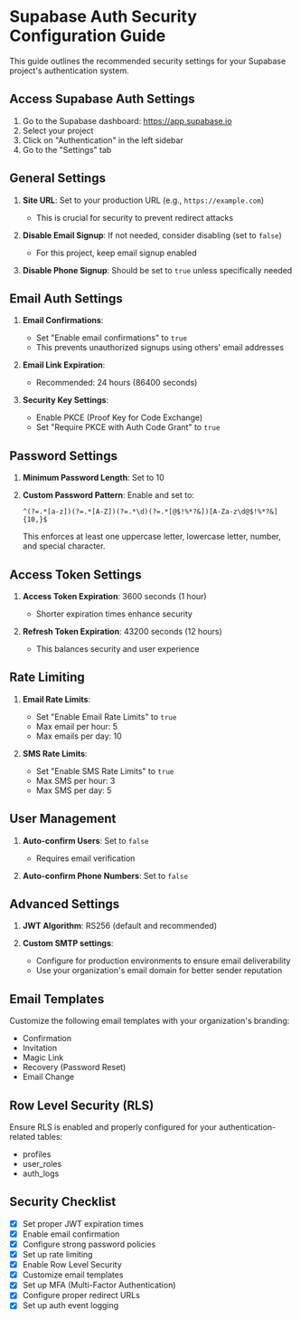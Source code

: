 # Supabase Auth Security Configuration Guide

This guide outlines the recommended security settings for your Supabase project's authentication system.

## Access Supabase Auth Settings

1. Go to the Supabase dashboard: https://app.supabase.io
2. Select your project
3. Click on "Authentication" in the left sidebar
4. Go to the "Settings" tab

## General Settings

1. **Site URL**: Set to your production URL (e.g., `https://example.com`)
   - This is crucial for security to prevent redirect attacks

2. **Disable Email Signup**: If not needed, consider disabling (set to `false`)
   - For this project, keep email signup enabled

3. **Disable Phone Signup**: Should be set to `true` unless specifically needed

## Email Auth Settings

1. **Email Confirmations**:
   - Set "Enable email confirmations" to `true`
   - This prevents unauthorized signups using others' email addresses

2. **Email Link Expiration**:
   - Recommended: 24 hours (86400 seconds)

3. **Security Key Settings**:
   - Enable PKCE (Proof Key for Code Exchange)
   - Set "Require PKCE with Auth Code Grant" to `true`

## Password Settings

1. **Minimum Password Length**: Set to 10

2. **Custom Password Pattern**: Enable and set to:
   ```
   ^(?=.*[a-z])(?=.*[A-Z])(?=.*\d)(?=.*[@$!%*?&])[A-Za-z\d@$!%*?&]{10,}$
   ```
   This enforces at least one uppercase letter, lowercase letter, number, and special character.

## Access Token Settings

1. **Access Token Expiration**: 3600 seconds (1 hour)
   - Shorter expiration times enhance security

2. **Refresh Token Expiration**: 43200 seconds (12 hours)
   - This balances security and user experience

## Rate Limiting

1. **Email Rate Limits**:
   - Set "Enable Email Rate Limits" to `true`
   - Max email per hour: 5
   - Max emails per day: 10

2. **SMS Rate Limits**:
   - Set "Enable SMS Rate Limits" to `true`
   - Max SMS per hour: 3
   - Max SMS per day: 5

## User Management

1. **Auto-confirm Users**: Set to `false`
   - Requires email verification

2. **Auto-confirm Phone Numbers**: Set to `false`

## Advanced Settings

1. **JWT Algorithm**: RS256 (default and recommended)

2. **Custom SMTP settings**:
   - Configure for production environments to ensure email deliverability
   - Use your organization's email domain for better sender reputation

## Email Templates

Customize the following email templates with your organization's branding:
- Confirmation
- Invitation
- Magic Link
- Recovery (Password Reset)
- Email Change

## Row Level Security (RLS)

Ensure RLS is enabled and properly configured for your authentication-related tables:
- profiles
- user_roles
- auth_logs

## Security Checklist

- [x] Set proper JWT expiration times
- [x] Enable email confirmation
- [x] Configure strong password policies
- [x] Set up rate limiting
- [x] Enable Row Level Security
- [x] Customize email templates
- [x] Set up MFA (Multi-Factor Authentication)
- [x] Configure proper redirect URLs
- [x] Set up auth event logging
